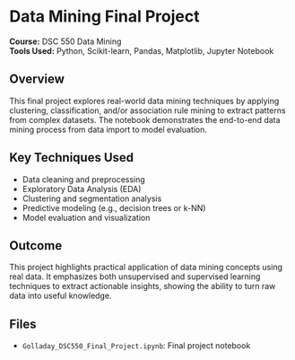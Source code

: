 # Data Mining Final Project

**Course:** DSC 550 Data Mining  
**Tools Used:** Python, Scikit-learn, Pandas, Matplotlib, Jupyter Notebook  

## Overview
This final project explores real-world data mining techniques by applying clustering, classification, and/or association rule mining to extract patterns from complex datasets. The notebook demonstrates the end-to-end data mining process from data import to model evaluation.

## Key Techniques Used
- Data cleaning and preprocessing
- Exploratory Data Analysis (EDA)
- Clustering and segmentation analysis
- Predictive modeling (e.g., decision trees or k-NN)
- Model evaluation and visualization

## Outcome
This project highlights practical application of data mining concepts using real data. It emphasizes both unsupervised and supervised learning techniques to extract actionable insights, showing the ability to turn raw data into useful knowledge.

## Files
- `Golladay_DSC550_Final_Project.ipynb`: Final project notebook
